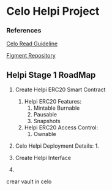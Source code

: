# Celo Helpi Project
### References
[Celo Read Guideline](https://docs.google.com/document/d/13LWLrWzZ34M0ldWGeDANcWxw9nEWk3AX3VwXRBIOs1M/edit)

[Figment Repository](https://github.com/aglamadrid19/datahub-learn.git)

## Helpi Stage 1 RoadMap

 1. Create Helpi ERC20 Smart Contract
	 1. Helpi ERC20 Features:
		 1. Mintable
Burnable
		 3. Pausable
		 4. Snapshots
	 2. Helpi ERC20 Access Control:
		 1.  Ownable
 2. Celo Helpi Deployment Details:
	1.  

4. Create Helpi Interface
5. 	

crear vault in celo

<!--stackedit_data:
eyJoaXN0b3J5IjpbMjQ3Njc0OTAxLC0yMDIyNDkwOTA2LC0xNj
IxMDA4OTMyLC0xODUwNzY0NDAxLC04OTAyMDQxNjcsLTE5MjI1
ODQ1NTQsLTE4MDI5NDA1OTAsLTE4Mjc1MTM4NDQsMTc2NjI2Mz
U0OSwtMTAwMDQ3MTg0MywxMzc3NTk4NjkyLDIwMzk5MjU5Mzgs
LTE0MTI4MTI2NDksLTU2MjEzNjMxLC01MjIzMDMwNDBdfQ==
-->